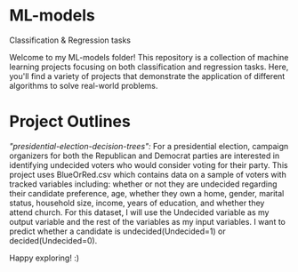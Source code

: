 # ML-models
Classification & Regression tasks

Welcome to my ML-models folder! This repository is a collection of machine learning projects focusing on both classification and regression tasks. Here, you'll find a variety of projects that demonstrate the application of different algorithms to solve real-world problems.

# Project Outlines
_"presidential-election-decision-trees":_ For a presidential election, campaign organizers for both the Republican and Democrat parties are interested in identifying undecided voters who would consider voting for their party. This project uses BlueOrRed.csv which contains data on a sample of voters with tracked variables including: whether or not they are undecided regarding their candidate preference, age, whether they own a home, gender, marital status, household size, income, years of education, and whether they attend church. For this dataset, I will use the Undecided variable as my output variable and the rest of the variables as my input variables. I want to predict whether a candidate is undecided(Undecided=1) or decided(Undecided=0).

Happy exploring! :)
